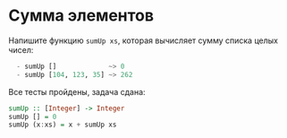 # Сумма элементов

Напишите функцию `sumUp xs`, которая вычисляет сумму списка целых чисел:

```hs
  - sumUp []             ~> 0
  - sumUp [104, 123, 35] ~> 262
```


Все тесты пройдены, задача сдана:
```hs
sumUp :: [Integer] -> Integer
sumUp [] = 0
sumUp (x:xs) = x + sumUp xs
```
